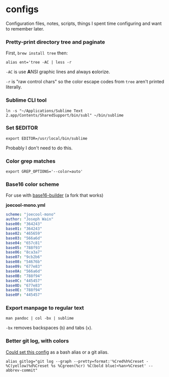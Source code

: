 # configs
Configuration files, notes, scripts, things I spent time configuring and want to remember later.

### Pretty-print directory tree and paginate

First, `brew install tree` then:

```shell
alias ent='tree -AC | less -r
```

`-AC` is use **A**NSI graphic lines and always **c**olorize.

`-r` is "raw control chars" so the color escape codes from `tree` aren't printed literally.

### Sublime CLI tool

```shell
ln -s "~/Applications/Sublime Text 2.app/Contents/SharedSupport/bin/subl" ~/bin/sublime
```

### Set $EDITOR

```shell
export EDITOR=/usr/local/bin/sublime
```

Probably I don't need to do this.

### Color grep matches

```
export GREP_OPTIONS='--color=auto'
```

### Base16 color scheme 

For use with [base16-builder](https://github.com/kowalskey/base16-builder) (a fork that works)

**joecool-mono.yml**

```yaml
scheme: "joecool-mono"
author: "Joseph Wain"
base00: "364243"
base01: "364243"
base02: "465659"
base03: "566a6d"
base04: "657c81"
base05: "788f93"
base06: "8ca3a7"
base07: "9cb2b6"
base08: "54676b"
base09: "677e83"
base0A: "566a6d"
base0B: "788f94"
base0C: "445457"
base0D: "677e83"
base0E: "788f94"
base0F: "445457"
```

### Export manpage to regular text

```shell
man pandoc | col -bx | sublime
```

`-bx` removes backspaces (`b`) and tabs (`x`).

### Better git log, with colors

[Could set this config](https://coderwall.com/p/euwpig/a-better-git-log) as a bash alias or a git alias.

```shell
alias gitlog="git log --graph --pretty=format:'%Cred%h%Creset -%C(yellow)%d%Creset %s %Cgreen(%cr) %C(bold blue)<%an>%Creset' --abbrev-commit"
```